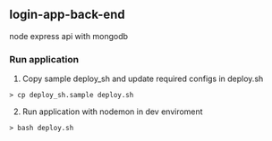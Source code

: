 ## login-app-back-end
node express api with mongodb 

### Run application

1. Copy sample deploy_sh and update required configs in deploy.sh
```
> cp deploy_sh.sample deploy.sh
```
2. Run application with nodemon in dev enviroment
```
> bash deploy.sh
```
